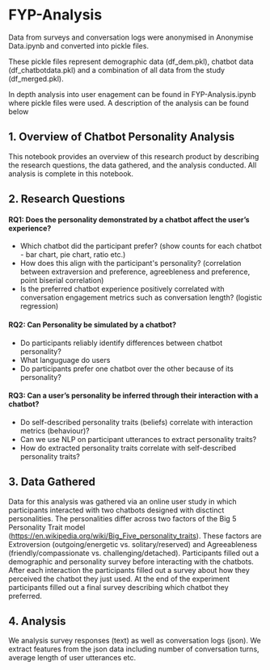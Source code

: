 # FYP-Analysis

Data from surveys and conversation logs were anonymised in Anonymise Data.ipynb and converted into pickle files.

These pickle files represent demographic data (df_dem.pkl), chatbot data (df_chatbotdata.pkl) and a combination of all data from the study (df_merged.pkl).

In depth analysis into user enagement can be found in FYP-Analysis.ipynb where pickle files were used. A description of the analysis can be found below

## 1. Overview of Chatbot Personality Analysis

This notebook provides an overview of this research product by describing the research questions, the data gathered, and the analysis conducted. All analysis is complete in this notebook.


## 2. Research Questions

#### RQ1: Does the personality demonstrated by a chatbot affect the user’s experience?

- Which chatbot did the participant prefer? (show counts for each chatbot - bar chart, pie chart, ratio etc.)
- How does this align with the participant's personality? (correlation between extraversion and preference, agreebleness and preference, point biserial correlation)
- Is the preferred chatbot experience positively correlated with conversation engagement metrics such as conversation length? (logistic regression)


#### RQ2: Can Personality be simulated by a chatbot?

- Do participants reliably identify differences between chatbot personality?
- What languguage do users 
- Do participants prefer one chatbot over the other because of its personality?

#### RQ3: Can a user’s personality be inferred through their interaction with a chatbot?

- Do self-described personality traits (beliefs) correlate with interaction metrics (behaviour)?
- Can we use NLP on participant utterances to extract personality traits?
- How do extracted personality traits correlate with self-described personality traits?


## 3. Data Gathered

Data for this analysis was gathered via an online user study in which participants interacted with two chatbots designed with disctinct personalities. The personalities differ across two factors of the Big 5 Personality Trait model (https://en.wikipedia.org/wiki/Big_Five_personality_traits). These factors are Extroversion (outgoing/energetic vs. solitary/reserved) and Agreeableness (friendly/compassionate vs. challenging/detached). Participants filled out a demographic and personality survey before interacting with the chatbots. After each interaction the participants filled out a survey about how they perceived the chatbot they just used. At the end of the experiment participants filled out a final survey describing which chatbot they preferred. 

## 4. Analysis

We analysis survey responses (text) as well as conversation logs (json). We extract features from the json data including number of conversation turns, average length of user utterances etc. 
